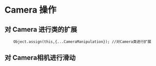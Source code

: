 # Camera 操作

## 对 Camera 进行类的扩展

```
    Object.assign(this,{...CameraManipulation}); //对Camera类进行扩展
```

## 对 Camera相机进行滑动

